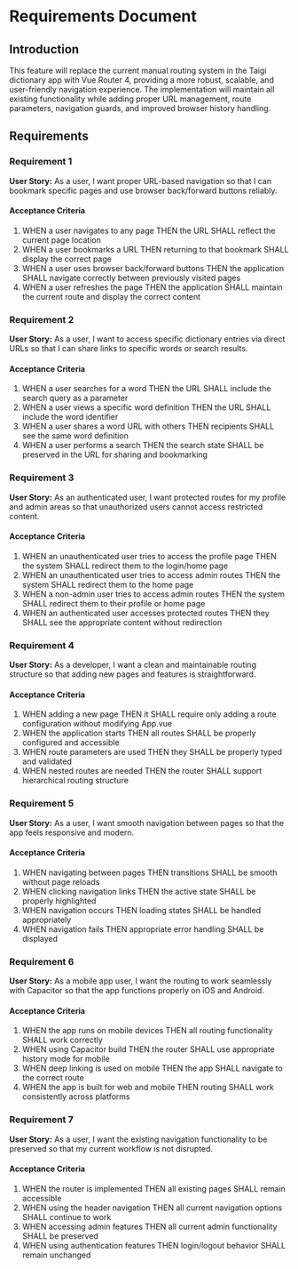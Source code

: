 # Requirements Document

## Introduction

This feature will replace the current manual routing system in the Taigi dictionary app with Vue Router 4, providing a more robust, scalable, and user-friendly navigation experience. The implementation will maintain all existing functionality while adding proper URL management, route parameters, navigation guards, and improved browser history handling.

## Requirements

### Requirement 1

**User Story:** As a user, I want proper URL-based navigation so that I can bookmark specific pages and use browser back/forward buttons reliably.

#### Acceptance Criteria

1. WHEN a user navigates to any page THEN the URL SHALL reflect the current page location
2. WHEN a user bookmarks a URL THEN returning to that bookmark SHALL display the correct page
3. WHEN a user uses browser back/forward buttons THEN the application SHALL navigate correctly between previously visited pages
4. WHEN a user refreshes the page THEN the application SHALL maintain the current route and display the correct content

### Requirement 2

**User Story:** As a user, I want to access specific dictionary entries via direct URLs so that I can share links to specific words or search results.

#### Acceptance Criteria

1. WHEN a user searches for a word THEN the URL SHALL include the search query as a parameter
2. WHEN a user views a specific word definition THEN the URL SHALL include the word identifier
3. WHEN a user shares a word URL with others THEN recipients SHALL see the same word definition
4. WHEN a user performs a search THEN the search state SHALL be preserved in the URL for sharing and bookmarking

### Requirement 3

**User Story:** As an authenticated user, I want protected routes for my profile and admin areas so that unauthorized users cannot access restricted content.

#### Acceptance Criteria

1. WHEN an unauthenticated user tries to access the profile page THEN the system SHALL redirect them to the login/home page
2. WHEN an unauthenticated user tries to access admin routes THEN the system SHALL redirect them to the home page
3. WHEN a non-admin user tries to access admin routes THEN the system SHALL redirect them to their profile or home page
4. WHEN an authenticated user accesses protected routes THEN they SHALL see the appropriate content without redirection

### Requirement 4

**User Story:** As a developer, I want a clean and maintainable routing structure so that adding new pages and features is straightforward.

#### Acceptance Criteria

1. WHEN adding a new page THEN it SHALL require only adding a route configuration without modifying App.vue
2. WHEN the application starts THEN all routes SHALL be properly configured and accessible
3. WHEN route parameters are used THEN they SHALL be properly typed and validated
4. WHEN nested routes are needed THEN the router SHALL support hierarchical routing structure

### Requirement 5

**User Story:** As a user, I want smooth navigation between pages so that the app feels responsive and modern.

#### Acceptance Criteria

1. WHEN navigating between pages THEN transitions SHALL be smooth without page reloads
2. WHEN clicking navigation links THEN the active state SHALL be properly highlighted
3. WHEN navigation occurs THEN loading states SHALL be handled appropriately
4. WHEN navigation fails THEN appropriate error handling SHALL be displayed

### Requirement 6

**User Story:** As a mobile app user, I want the routing to work seamlessly with Capacitor so that the app functions properly on iOS and Android.

#### Acceptance Criteria

1. WHEN the app runs on mobile devices THEN all routing functionality SHALL work correctly
2. WHEN using Capacitor build THEN the router SHALL use appropriate history mode for mobile
3. WHEN deep linking is used on mobile THEN the app SHALL navigate to the correct route
4. WHEN the app is built for web and mobile THEN routing SHALL work consistently across platforms

### Requirement 7

**User Story:** As a user, I want the existing navigation functionality to be preserved so that my current workflow is not disrupted.

#### Acceptance Criteria

1. WHEN the router is implemented THEN all existing pages SHALL remain accessible
2. WHEN using the header navigation THEN all current navigation options SHALL continue to work
3. WHEN accessing admin features THEN all current admin functionality SHALL be preserved
4. WHEN using authentication features THEN login/logout behavior SHALL remain unchanged